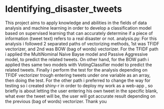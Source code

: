 # Identifying_disaster_tweets
This project aims to apply knowledge and abilities in the fields of data analysis and machine learning 
in order to develop a classification model based on supervised learning that can accurately determine if
a piece of information (tweet text) refers to a real disaster or not. 
analysis.py:
For this analysis i followed 2 separated paths of vectorizing methods, 1st was TFIDF vectorizer, and 2nd was BOW (bag of words) vectorizer. 
For the TFIDF path i applied the MultiNominal Naive Bayse model and   Passive Aggressive model, to predict the related tweets.
On other hand, for the BOW path i applied thes same two models with VotingClassifier model  to predict the related tweets.
Finally i perform the test for the analysis depending on TFIDF vectorizer trough entering tweets under one variable as an array, 
then doing the test. For the other path i preferred to change the way for testing so i created
shiny-r in order to deploy my work as a web-app , so briefly  is about letting the user entering his own tweet in the specific blank,
what ever the tweet will be, the user will got accurate result depending on the previous (bag of words) vectorizer. Thank you
